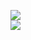 [![](https://img.shields.io/badge/Made%20With-Github%20Spray-lightgrey.svg?style=for-the-badge&logo=github)](https://github.com/Annihil/github-spray#14222)  
[![](https://i.imgur.com/2DrTn0Z.gif)](https://github.com/Annihil/github-spray)